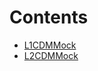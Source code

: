 

# Contents
- [L1CDMMock](L1CDMMock.sol/contract.L1CDMMock.md)
- [L2CDMMock](L2CDMMock.sol/contract.L2CDMMock.md)
